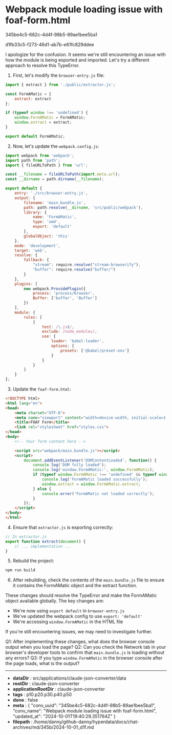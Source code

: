 # Webpack module loading issue with foaf-form.html

345be4c5-682c-4d4f-98b5-89ae1bee5ba1

d1fb33c5-f273-46d1-ab7b-e61fc829ddee

 I apologize for the confusion. It seems we're still encountering an issue with how the module is being exported and imported. Let's try a different approach to resolve this TypeError.

1. First, let's modify the `browser-entry.js` file:

```javascript
import { extract } from './public/extractor.js';

const FormAMatic = {
    extract: extract
};

if (typeof window !== 'undefined') {
    window.FormAMatic = FormAMatic;
    window.extract = extract;
}

export default FormAMatic;
```

2. Now, let's update the `webpack.config.js`:

```javascript
import webpack from 'webpack';
import path from 'path';
import { fileURLToPath } from 'url';

const __filename = fileURLToPath(import.meta.url);
const __dirname = path.dirname(__filename);

export default {
    entry: './src/browser-entry.js',
    output: {
        filename: 'main.bundle.js',
        path: path.resolve(__dirname, 'src/public/webpack'),
        library: {
            name: 'FormAMatic',
            type: 'umd',
            export: 'default'
        },
        globalObject: 'this'
    },
    mode: 'development',
    target: 'web',
    resolve: {
        fallback: {
            "stream": require.resolve("stream-browserify"),
            "buffer": require.resolve("buffer/")
        }
    },
    plugins: [
        new webpack.ProvidePlugin({
            process: 'process/browser',
            Buffer: ['buffer', 'Buffer']
        })
    ],
    module: {
        rules: [
            {
                test: /\.js$/,
                exclude: /node_modules/,
                use: {
                    loader: 'babel-loader',
                    options: {
                        presets: ['@babel/preset-env']
                    }
                }
            }
        ]
    }
};
```

3. Update the `foaf-form.html`:

```html
<!DOCTYPE html>
<html lang="en">
<head>
    <meta charset="UTF-8">
    <meta name="viewport" content="width=device-width, initial-scale=1.0">
    <title>FOAF Form</title>
    <link rel="stylesheet" href="styles.css">
</head>
<body>
    <!-- Your form content here -->

    <script src="webpack/main.bundle.js"></script>
    <script>
        document.addEventListener('DOMContentLoaded', function() {
            console.log('DOM fully loaded');
            console.log('window.FormAMatic:', window.FormAMatic);
            if (typeof window.FormAMatic !== 'undefined' && typeof window.FormAMatic.extract === 'function') {
                console.log('FormAMatic loaded successfully');
                window.extract = window.FormAMatic.extract;
            } else {
                console.error('FormAMatic not loaded correctly');
            }
        });
    </script>
</body>
</html>
```

4. Ensure that `extractor.js` is exporting correctly:

```javascript
// In extractor.js
export function extract(document) {
    // ... implementation ...
}
```

5. Rebuild the project:

```bash
npm run build
```

6. After rebuilding, check the contents of the `main.bundle.js` file to ensure it contains the FormAMatic object and the extract function.

These changes should resolve the TypeError and make the FormAMatic object available globally. The key changes are:

- We're now using `export default` in `browser-entry.js`
- We've updated the webpack config to use `export: 'default'`
- We're accessing `window.FormAMatic` in the HTML file

If you're still encountering issues, we may need to investigate further.

Q1: After implementing these changes, what does the browser console output when you load the page?
Q2: Can you check the Network tab in your browser's developer tools to confirm that `main.bundle.js` is loading without any errors?
Q3: If you type `window.FormAMatic` in the browser console after the page loads, what is the output?

---

* **dataDir** : src/applications/claude-json-converter/data
* **rootDir** : claude-json-converter
* **applicationRootDir** : claude-json-converter
* **tags** : p10.p20.p30.p40.p50
* **done** : false
* **meta** : {
  "conv_uuid": "345be4c5-682c-4d4f-98b5-89ae1bee5ba1",
  "conv_name": "Webpack module loading issue with foaf-form.html",
  "updated_at": "2024-10-01T19:40:29.351764Z"
}
* **filepath** : /home/danny/github-danny/hyperdata/docs/chat-archives/md/345b/2024-10-01_d1f.md